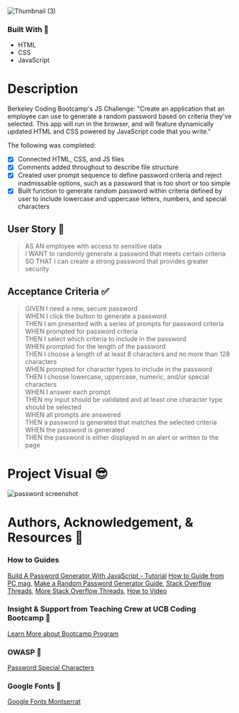 
![Thumbnail (3)](https://user-images.githubusercontent.com/77648727/108649361-01c95e80-7472-11eb-8f60-1854e2f2b374.png)

### Built With :toolbox: 
- HTML
- CSS
- JavaScript

# Description 
Berkeley Coding Bootcamp's JS Challenge: "Create an application that an employee can use to generate a random password based on criteria they’ve selected. This app will run in the browser, and will feature dynamically updated HTML and CSS powered by JavaScript code that you write."

The following was completed:

- [x] Connected HTML, CSS, and JS files 
- [x] Comments added throughout to describe file structure
- [x] Created user prompt sequence to define password criteria and reject inadmissable options, such as a password that is too short or too simple
- [x] Built function to generate random password within criteria defined by user to include lowercase and uppercase letters, numbers, and special characters

## User Story :book:

> AS AN employee with access to sensitive data   
> I WANT to randomly generate a password that meets certain criteria   
> SO THAT I can create a strong password that provides greater security   

## Acceptance Criteria :white_check_mark:

> GIVEN I need a new, secure password   
> WHEN I click the button to generate a password   
> THEN I am presented with a series of prompts for password criteria   
> WHEN prompted for password criteria   
> THEN I select which criteria to include in the password   
> WHEN prompted for the length of the password   
> THEN I choose a length of at least 8 characters and no more than 128 characters   
> WHEN prompted for character types to include in the password   
> THEN I choose lowercase, uppercase, numeric, and/or special characters   
> WHEN I answer each prompt   
> THEN my input should be validated and at least one character type should be selected   
> WHEN all prompts are answered   
> THEN a password is generated that matches the selected criteria   
> WHEN the password is generated   
> THEN the password is either displayed in an alert or written to the page   


# Project Visual :sunglasses:
![password screenshot](https://user-images.githubusercontent.com/77648727/107857610-325f2780-6de4-11eb-91df-2ca8d9d4fb73.png)

# Authors, Acknowledgement, & Resources :handshake:

### How to Guides
[Build A Password Generator With JavaScript - Tutorial](https://www.youtube.com/watch?v=iKo9pDKKHnc)
[How to Guide from PC mag](https://www.pcmag.com/how-to/how-to-create-a-random-password-generator),
[Make a Random Password Generator Guide](https://junilearning.com/blog/coding-projects/make-a-java-random-password-generator/),
[Stack Overflow Threads](https://stackoverflow.com/questions/1497481/javascript-password-generator),
[More Stack Overflow Threads](https://stackoverflow.com/questions/28970925/basic-javascript-password-generator),
[How to Video](https://www.youtube.com/watch?v=duNmhKgtcsI&ab_channel=TraversyMedia)

### Insight & Support from Teaching Crew at UCB Coding Bootcamp :tada:
[Learn More about Bootcamp Program](https://bootcamp.berkeley.edu/coding/) 

### OWASP :key:
[Password Special Characters](https://owasp.org/www-community/password-special-characters)

### Google Fonts :pencil:
[Google Fonts Montserrat](https://fonts.google.com/specimen/Montserrat?preview.text_type=custom)

